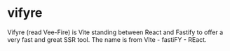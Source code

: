 # vifyre

Vifyre (read Vee-Fire) is Vite standing between React and Fastify to offer a very fast and great SSR tool.
The name is from VIte - fastiFY - REact.
